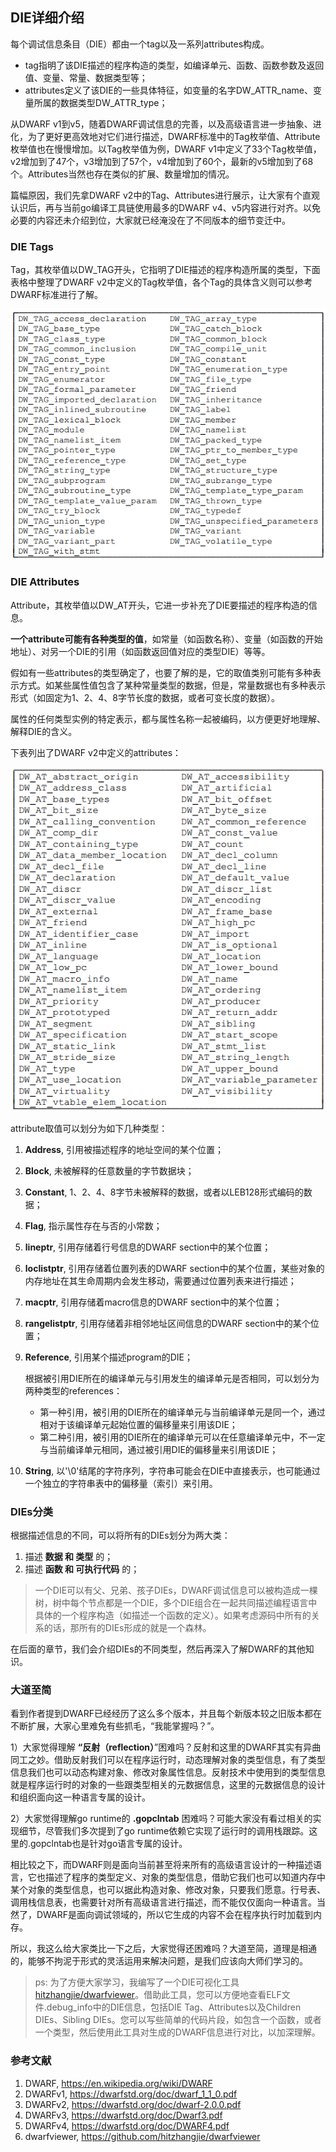 ## DIE详细介绍

每个调试信息条目（DIE）都由一个tag以及一系列attributes构成。

- tag指明了该DIE描述的程序构造的类型，如编译单元、函数、函数参数及返回值、变量、常量、数据类型等；
- attributes定义了该DIE的一些具体特征，如变量的名字DW_ATTR_name、变量所属的数据类型DW_ATTR_type；

从DWARF v1到v5，随着DWARF调试信息的完善，以及高级语言进一步抽象、进化，为了更好更高效地对它们进行描述，DWARF标准中的Tag枚举值、Attribute枚举值也在慢慢增加。以Tag枚举值为例，DWARF v1中定义了33个Tag枚举值，v2增加到了47个，v3增加到了57个，v4增加到了60个，最新的v5增加到了68个。Attributes当然也存在类似的扩展、数量增加的情况。

篇幅原因，我们先拿DWARF v2中的Tag、Attributes进行展示，让大家有个直观认识后，再与当前go编译工具链使用最多的DWARF v4、v5内容进行对齐。以免必要的内容还未介绍到位，大家就已经淹没在了不同版本的细节变迁中。

### DIE Tags

Tag，其枚举值以DW_TAG开头，它指明了DIE描述的程序构造所属的类型，下面表格中整理了DWARF v2中定义的Tag枚举值，各个Tag的具体含义则可以参考DWARF标准进行了解。

![img](assets/clip_image001.png)

### DIE Attributes

Attribute，其枚举值以DW_AT开头，它进一步补充了DIE要描述的程序构造的信息。

**一个attribute可能有各种类型的值**，如常量（如函数名称）、变量（如函数的开始地址）、对另一个DIE的引用（如函数返回值对应的类型DIE）等等。

假如有一些attributes的类型确定了，也要了解的是，它的取值类别可能有多种表示方式。如某些属性值包含了某种常量类型的数据，但是，常量数据也有多种表示形式（如固定为1、2、4、8字节长度的数据，或者可变长度的数据）。

属性的任何类型实例的特定表示，都与属性名称一起被编码，以方便更好地理解、解释DIE的含义。

下表列出了DWARF v2中定义的attributes：

![img](assets/clip_image002.png)

attribute取值可以划分为如下几种类型：

1. **Address**, 引用被描述程序的地址空间的某个位置；
2. **Block**, 未被解释的任意数量的字节数据块；
3. **Constant**, 1、2、4、8字节未被解释的数据，或者以LEB128形式编码的数据；
4. **Flag**, 指示属性存在与否的小常数；
5. **lineptr**, 引用存储着行号信息的DWARF section中的某个位置；
6. **loclistptr**, 引用存储着位置列表的DWARF section中的某个位置，某些对象的内存地址在其生命周期内会发生移动，需要通过位置列表来进行描述；
7. **macptr**, 引用存储着macro信息的DWARF section中的某个位置；
8. **rangelistptr**, 引用存储着非相邻地址区间信息的DWARF section中的某个位置；
9. **Reference**, 引用某个描述program的DIE；

   根据被引用DIE所在的编译单元与引用发生的编译单元是否相同，可以划分为两种类型的references：

   - 第一种引用，被引用的DIE所在的编译单元与当前编译单元是同一个，通过相对于该编译单元起始位置的偏移量来引用该DIE；
   - 第二种引用，被引用的DIE所在的编译单元可以在任意编译单元中，不一定与当前编译单元相同，通过被引用DIE的偏移量来引用该DIE；
10. **String**, 以'\0'结尾的字符序列，字符串可能会在DIE中直接表示，也可能通过一个独立的字符串表中的偏移量（索引）来引用。

### DIEs分类

根据描述信息的不同，可以将所有的DIEs划分为两大类：

1. 描述 **数据 和 类型** 的；
2. 描述 **函数 和 可执行代码** 的；

> 一个DIE可以有父、兄弟、孩子DIEs，DWARF调试信息可以被构造成一棵树，树中每个节点都是一个DIE，多个DIE组合在一起共同描述编程语言中具体的一个程序构造（如描述一个函数的定义）。如果考虑源码中所有的关系的话，那所有的DIEs形成的就是一个森林。

在后面的章节，我们会介绍DIEs的不同类型，然后再深入了解DWARF的其他知识。

### 大道至简

看到作者提到DWARF已经经历了这么多个版本，并且每个新版本较之旧版本都在不断扩展，大家心里难免有些抓毛，“我能掌握吗？”。

1）大家觉得理解 **“反射（reflection）**”困难吗？反射和这里的DWARF其实有异曲同工之妙。借助反射我们可以在程序运行时，动态理解对象的类型信息，有了类型信息我们也可以动态构建对象、修改对象属性信息。反射技术中使用到的类型信息就是程序运行时的对象的一些跟类型相关的元数据信息，这里的元数据信息的设计和组织面向这一种语言专属的设计。

2）大家觉得理解go runtime的 **.gopclntab** 困难吗？可能大家没有看过相关的实现细节，尽管我们多次提到了go runtime依赖它实现了运行时的调用栈跟踪。这里的.gopclntab也是针对go语言专属的设计。

相比较之下，而DWARF则是面向当前甚至将来所有的高级语言设计的一种描述语言，它也描述了程序的类型定义、对象的类型信息，借助它我们也可以知道内存中某个对象的类型信息，也可以据此构造对象、修改对象，只要我们愿意。行号表、调用栈信息表，也需要针对所有高级语言进行描述，而不能仅仅面向一种语言。当然了，DWARF是面向调试领域的，所以它生成的内容不会在程序执行时加载到内存。

所以，我这么给大家类比一下之后，大家觉得还困难吗？大道至简，道理是相通的，能够不拘泥于形式的灵活运用来解决问题，是我们应该向大师们学习的。

> ps: 为了方便大家学习，我编写了一个DIE可视化工具 [hitzhangjie/dwarfviewer](https://github.com/hitzhangjie/dwarfviewer)。借助此工具，您可以方便地查看ELF文件.debug_info中的DIE信息，包括DIE Tag、Attributes以及Children DIEs、Sibling DIEs。您可以写些简单的代码片段，如包含一个函数，或者一个类型，然后使用此工具对生成的DWARF信息进行对比，以加深理解。

### 参考文献

1. DWARF, https://en.wikipedia.org/wiki/DWARF
2. DWARFv1, https://dwarfstd.org/doc/dwarf_1_1_0.pdf
3. DWARFv2, https://dwarfstd.org/doc/dwarf-2.0.0.pdf
4. DWARFv3, https://dwarfstd.org/doc/Dwarf3.pdf
5. DWARFv4, https://dwarfstd.org/doc/DWARF4.pdf
6. dwarfviewer, https://github.com/hitzhangjie/dwarfviewer
